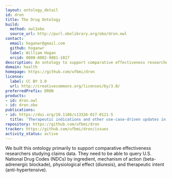 ```yaml
---
layout: ontology_detail
id: dron
title: The Drug Ontology
build:
  method: owl2obo
  source_url: http://purl.obolibrary.org/obo/dron.owl
contact:
  email: hoganwr@gmail.com
  github: hoganwr
  label: William Hogan
  orcid: 0000-0002-9881-1017
description: An ontology to support comparative effectiveness researchers studying claims data.
domain: health
homepage: https://github.com/ufbmi/dron
license:
  label: CC BY 3.0
  url: http://creativecommons.org/licenses/by/3.0/
preferredPrefix: DRON
products:
- id: dron.owl
- id: dron.obo
publications:
- id: https://doi.org/10.1186/s13326-017-0121-5
  title: 'Therapeutic indications and other use-case-driven updates in the drug ontology: anti-malarials, anti-hypertensives, opioid analgesics, and a large term request'
repository: https://github.com/ufbmi/dron
tracker: https://github.com/ufbmi/dron/issues
activity_status: active
---
```


We built this ontology primarily to support comparative effectiveness researchers studying claims data. They need to be able to query U.S. National Drug Codes (NDCs) by ingredient, mechanism of action (beta-adrenergic blockade), physiological effect (diuresis), and therapeutic intent (anti-hypertensive).
